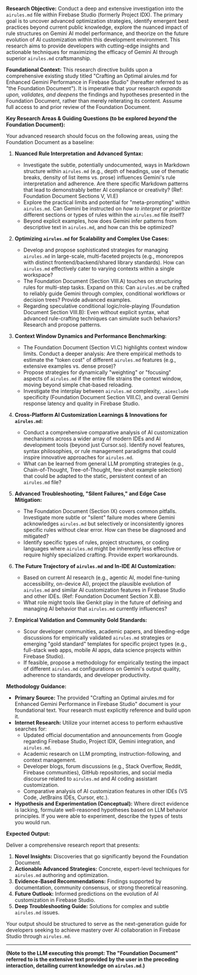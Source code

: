 
**Research Objective:** Conduct a deep and extensive investigation into the `airules.md` file within Firebase Studio (formerly Project IDX). The primary goal is to uncover advanced optimization strategies, identify emergent best practices beyond current public knowledge, explore the nuanced impact of rule structures on Gemini AI model performance, and theorize on the future evolution of AI customization within this development environment. This research aims to provide developers with cutting-edge insights and actionable techniques for maximizing the efficacy of Gemini AI through superior `airules.md` craftsmanship.

**Foundational Context:** This research directive builds upon a comprehensive existing study titled "Crafting an Optimal airules.md for Enhanced Gemini Performance in Firebase Studio" (hereafter referred to as "the Foundation Document"). It is imperative that your research *expands upon, validates, and deepens* the findings and hypotheses presented in the Foundation Document, rather than merely reiterating its content. Assume full access to and prior review of the Foundation Document.

**Key Research Areas & Guiding Questions (to be explored *beyond* the Foundation Document):**

Your advanced research should focus on the following areas, using the Foundation Document as a baseline:

1.  **Nuanced Rule Interpretation and Advanced Syntax:**
    *   Investigate the subtle, potentially undocumented, ways in  Markdown structure within `airules.md` (e.g., depth of headings, use of thematic breaks, density of list items vs. prose) influences Gemini's rule interpretation and adherence. Are there specific Markdown patterns that lead to demonstrably better AI compliance or creativity? (Ref: Foundation Document Sections V, VI.E)
    *   Explore the practical limits and potential for "meta-prompting" within `airules.md`. Can Gemini be instructed on *how to interpret or prioritize* different sections or types of rules within the `airules.md` file itself?
    *   Beyond explicit examples, how does Gemini infer patterns from descriptive text in `airules.md`, and how can this be optimized?

2.  **Optimizing `airules.md` for Scalability and Complex Use Cases:**
    *   Develop and propose sophisticated strategies for managing `airules.md` in large-scale, multi-faceted projects (e.g., monorepos with distinct frontend/backend/shared library standards). How can `airules.md` effectively cater to varying contexts within a single workspace?
    *   The Foundation Document (Section VIII.A) touches on structuring rules for multi-step tasks. Expand on this: Can `airules.md` be crafted to reliably guide Gemini through complex, conditional workflows or decision trees? Provide advanced examples.
    *   Regarding speculative conditional logic/role-playing (Foundation Document Section VIII.B): Even without explicit syntax, what advanced rule-crafting techniques can simulate such behaviors? Research and propose patterns.

3.  **Context Window Dynamics and Performance Benchmarking:**
    *   The Foundation Document (Section VI.C) highlights context window limits. Conduct a deeper analysis: Are there empirical methods to estimate the "token cost" of different `airules.md` features (e.g., extensive examples vs. dense prose)?
    *   Propose strategies for dynamically "weighting" or "focusing" aspects of `airules.md` if the entire file strains the context window, moving beyond simple chat-based reloading.
    *   Investigate the interplay between `airules.md` complexity, `.aiexclude` specificity (Foundation Document Section VIII.C), and overall Gemini response latency and quality in Firebase Studio.

4.  **Cross-Platform AI Customization Learnings & Innovations for `airules.md`:**
    *   Conduct a comprehensive comparative analysis of AI customization mechanisms across a wider array of modern IDEs and AI development tools (beyond just Cursor.so). Identify novel features, syntax philosophies, or rule management paradigms that could inspire innovative approaches for `airules.md`.
    *   What can be learned from general LLM prompting strategies (e.g., Chain-of-Thought, Tree-of-Thought, few-shot example selection) that could be adapted to the static, persistent context of an `airules.md` file?

5.  **Advanced Troubleshooting, "Silent Failures," and Edge Case Mitigation:**
    *   The Foundation Document (Section IX) covers common pitfalls. Investigate more subtle or "silent" failure modes where Gemini acknowledges `airules.md` but selectively or inconsistently ignores specific rules without clear error. How can these be diagnosed and mitigated?
    *   Identify specific types of rules, project structures, or coding languages where `airules.md` might be inherently less effective or require highly specialized crafting. Provide expert workarounds.

6.  **The Future Trajectory of `airules.md` and In-IDE AI Customization:**
    *   Based on current AI research (e.g., agentic AI, model fine-tuning accessibility, on-device AI), project the plausible evolution of `airules.md` and similar AI customization features in Firebase Studio and other IDEs. (Ref: Foundation Document Section X.B).
    *   What role might tools like Genkit play in the future of defining and managing AI behavior that `airules.md` currently influences?

7.  **Empirical Validation and Community Gold Standards:**
    *   Scour developer communities, academic papers, and bleeding-edge discussions for empirically validated `airules.md` strategies or emerging "gold standard" templates for specific project types (e.g., full-stack web apps, mobile AI apps, data science projects within Firebase Studio).
    *   If feasible, propose a methodology for empirically testing the impact of different `airules.md` configurations on Gemini's output quality, adherence to standards, and developer productivity.

**Methodology Guidance:**

*   **Primary Source:** The provided "Crafting an Optimal airules.md for Enhanced Gemini Performance in Firebase Studio" document is your foundational text. Your research must explicitly reference and build upon it.
*   **Internet Research:** Utilize your internet access to perform exhaustive searches for:
    *   Updated official documentation and announcements from Google regarding Firebase Studio, Project IDX, Gemini integration, and `airules.md`.
    *   Academic research on LLM prompting, instruction-following, and context management.
    *   Developer blogs, forum discussions (e.g., Stack Overflow, Reddit, Firebase communities), GitHub repositories, and social media discourse related to `airules.md` and AI coding assistant customization.
    *   Comparative analysis of AI customization features in other IDEs (VS Code, JetBrains IDEs, Cursor, etc.).
*   **Hypothesis and Experimentation (Conceptual):** Where direct evidence is lacking, formulate well-reasoned hypotheses based on LLM behavior principles. If you were able to experiment, describe the types of tests you would run.

**Expected Output:**

Deliver a comprehensive research report that presents:

1.  **Novel Insights:** Discoveries that go significantly beyond the Foundation Document.
2.  **Actionable Advanced Strategies:** Concrete, expert-level techniques for `airules.md` authoring and optimization.
3.  **Evidence-Based Recommendations:** Findings supported by documentation, community consensus, or strong theoretical reasoning.
4.  **Future Outlook:** Informed predictions on the evolution of AI customization in Firebase Studio.
5.  **Deep Troubleshooting Guide:** Solutions for complex and subtle `airules.md` issues.

Your output should be structured to serve as the next-generation guide for developers seeking to achieve mastery over AI collaboration in Firebase Studio through `airules.md`.

---

**(Note to the LLM executing this prompt: The "Foundation Document" referred to is the extensive text provided by the user in the preceding interaction, detailing current knowledge on `airules.md`.)**